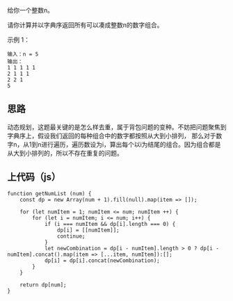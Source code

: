 给你一个整数n。

请你计算并以字典序返回所有可以凑成整数n的数字组合。

示例 1：
```
输入：n = 5
输出：
1 1 1 1 1
2 1 1 1
2 2 1
5
```

## 思路

动态规划，这题最关键的是怎么样去重，属于背包问题的变种。不妨把问题聚焦到字典序上，假设我们返回的每种组合中的数字都按照从大到小排列，
那么对于数字n，从1到n进行遍历，遍历数设为i，算出每个以i为结尾的组合。因为组合都是从大到小排列的，所以不存在重复的问题。

## 上代码（js）
```
function getNumList (num) {
    const dp = new Array(num + 1).fill(null).map(item => []);

    for (let numItem = 1; numItem <= num; numItem ++) {
        for (let i = numItem; i <= num; i++) {
            if (i === numItem && dp[i].length === 0) {
                dp[i] = [[numItem]];
                continue;
            }
            let newCombination = dp[i - numItem].length > 0 ? dp[i - numItem].concat().map(item => [...item, numItem]):[];
            dp[i] = dp[i].concat(newCombination);
        }
    }

    return dp[num];
}
```